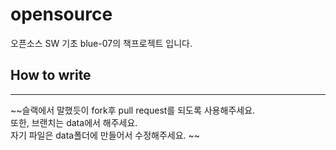 # opensource
오픈소스 SW 기초 blue-07의 책프로젝트 입니다.
## How to write
-----
~~슬랙에서 말했듯이 fork후 pull request를 되도록 사용해주세요.  
또한, 브랜치는 data에서 해주세요.  
자기 파일은 data폴더에 만들어서 수정해주세요.  ~~
 
